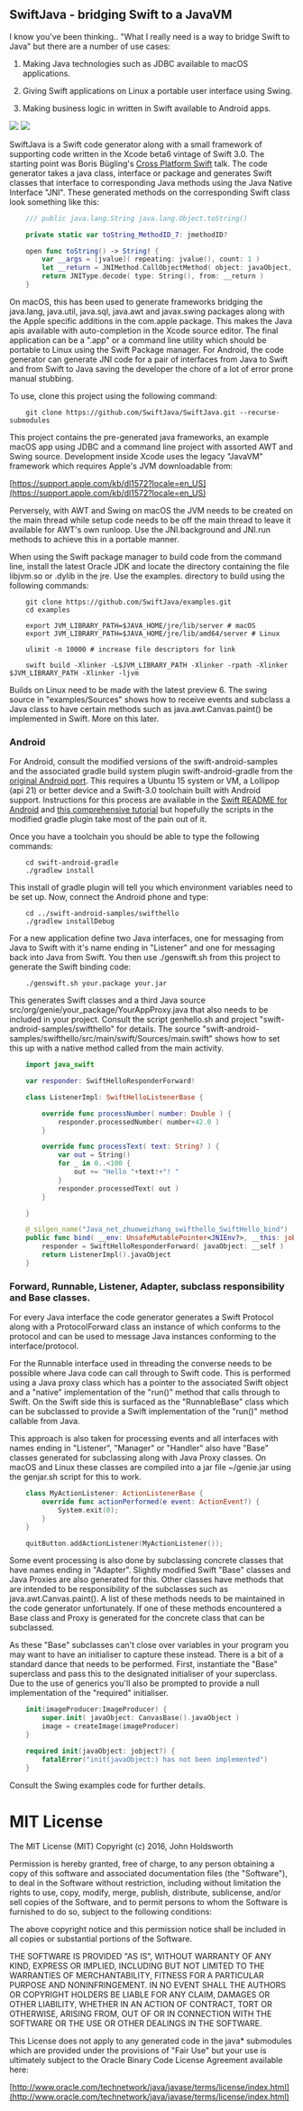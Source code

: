 
## SwiftJava - bridging Swift to a JavaVM

I know you've been thinking.. "What I really need is a way to bridge Swift to Java"
but there are a number of use cases:

1. Making Java technologies such as JDBC available to macOS applications.

2. Giving Swift applications on Linux a portable user interface using Swing.

3. Making business logic in written in Swift available to Android apps.
 
![](http://johnholdsworth.com/Linux.png) ![](http://johnholdsworth.com/Android.png)

SwiftJava is a Swift code generator along with a small framework of supporting code written in 
the Xcode beta6 vintage of Swift 3.0. The starting point was Boris Bügling's
[Cross Platform Swift](https://realm.io/news/altconf-boris-bugling-cross-platform-swift/) talk.
The code generator takes a java class, interface or package and generates Swift classes
that interface to corresponding Java methods using the Java Native Interface "JNI".
These generated methods on the corresponding Swift class look something like this:

```Swift
    /// public java.lang.String java.lang.Object.toString()

    private static var toString_MethodID_7: jmethodID?

    open func toString() -> String! {
        var __args = [jvalue]( repeating: jvalue(), count: 1 )
        let __return = JNIMethod.CallObjectMethod( object: javaObject, methodName: "toString", methodSig: "()Ljava/lang/String;", methodCache: &JavaObject.toString_MethodID_7, args: &__args, locals: nil )
        return JNIType.decode( type: String(), from: __return )
    }
```

On macOS, this has been used to generate frameworks bridging the java.lang, java.util,
java.sql, java.awt and javax.swing packages along with the Apple specific additions
in the com.apple package. This makes the Java apis available with auto-completion in
the Xcode source editor. The final application can be a ".app" or a command line utility
which should be portable to Linux using the Swift Package manager. For Android, the code
generator can generate JNI code for a pair of interfaces from Java to Swift and from
Swift to Java saving the developer the chore of a lot of error prone manual stubbing.

To use, clone this project using the following command:

```Shell
    git clone https://github.com/SwiftJava/SwiftJava.git --recurse-submodules
```

This project contains the pre-generated java frameworks, an example macOS app using 
JDBC and a command line project with assorted AWT and Swing source. Development inside
Xcode uses the legacy "JavaVM" framework which requires Apple's JVM downloadable from:

[https://support.apple.com/kb/dl1572?locale=en_US](https://support.apple.com/kb/dl1572?locale=en_US)

Perversely, with AWT and Swing on macOS the JVM needs to be created on the main thread
while setup code needs to be off the main thread to leave it available for AWT's own
runloop. Use the JNI.background and JNI.run methods to achieve this in a portable manner.

When using the Swift package manager to build code from the command line, install the
latest Oracle JDK and locate the directory containing the file libjvm.so or .dylib in
the jre. Use the examples. directory to build using the following commands:

```Shell
    git clone https://github.com/SwiftJava/examples.git
    cd examples

    export JVM_LIBRARY_PATH=$JAVA_HOME/jre/lib/server # macOS
    export JVM_LIBRARY_PATH=$JAVA_HOME/jre/lib/amd64/server # Linux

    ulimit -n 10000 # increase file descriptors for link

    swift build -Xlinker -L$JVM_LIBRARY_PATH -Xlinker -rpath -Xlinker $JVM_LIBRARY_PATH -Xlinker -ljvm
```

Builds on Linux need to be made with the latest preview 6. The swing source in
"examples/Sources" shows how to receive events and subclass a Java class to have certain
methods such as java.awt.Canvas.paint() be implemented in Swift. More on this later.

### Android

For Android, consult the modified versions of the swift-android-samples and the associated
gradle build system plugin swift-android-gradle from the [original Android port](https://github.com/SwiftAndroid).
This requires a Ubuntu 15 system or VM, a Lollipop (api 21) or better device and a Swift-3.0
toolchain built with Android support. Instructions for this process are available in the
[Swift README for Android](https://github.com/apple/swift/blob/master/docs/Android.md)
and [this comprehensive tutorial](https://medium.com/@ephemer/how-we-put-an-app-in-the-android-play-store-using-swift-67bd99573e3c)
but hopefully the scripts in the modified gradle plugin take most of the pain out of it.

Once you have a toolchain you should be able to type the following commands:

```Shell
    cd swift-android-gradle
    ./gradlew install
```

This install of gradle plugin will tell you which environment variables need to be set up.
Now, connect the Android phone and type:

```Shell
    cd ../swift-android-samples/swifthello
    ./gradlew installDebug
```

For a new application define two Java interfaces, one for messaging from Java to Swift
with it's name ending in "Listener" and one for messaging back into Java from Swift.
You then use ./genswift.sh from this project to generate the Swift binding code:

```Shell
    ./genswift.sh your.package your.jar
```

This generates Swift classes and a third Java source src/org/genie/your_package/YourAppProxy.java
that also needs to be included in your project. Consult the script genhello.sh and project
"swift-android-samples/swifthello" for details. The source "swift-android-samples/swifthello/src/main/swift/Sources/main.swift"
shows how to set this up with a native method called from the main activity.

```Swift
    import java_swift

    var responder: SwiftHelloResponderForward!

    class ListenerImpl: SwiftHelloListenerBase {

        override func processNumber( number: Double ) {
            responder.processedNumber( number+42.0 )
        }

        override func processText( text: String? ) {
            var out = String()
            for _ in 0..<100 {
                out += "Hello "+text!+"! "
            }
            responder.processedText( out )
        }

    }	

    @_silgen_name("Java_net_zhuoweizhang_swifthello_SwiftHello_bind")
    public func bind( __env: UnsafeMutablePointer<JNIEnv?>, __this: jobject?, __self: jobject? )-> jobject? {
        responder = SwiftHelloResponderForward( javaObject: __self )
        return ListenerImpl().javaObject
    }
```

### Forward, Runnable, Listener, Adapter, subclass responsibility and Base classes.

For every Java interface the code generator generates a Swift Protocol along
with a ProtocolForward class an instance of which conforms to the protocol and
can be used to message Java instances conforming to the interface/protocol.

For the Runnable interface used in threading the converse needs to be possible
where Java code can call through to Swift code. This is performed using a Java
proxy class which has a pointer to the associated Swift object and a "native"
implementation of the "run()" method that calls through to Swift. On the Swift
side this is surfaced as the "RunnableBase" class which can be subclassed to
provide a Swift implementation of the "run()" method callable from Java.

This approach is also taken for processing events and all interfaces with names
ending in "Listener", "Manager" or "Handler" also have "Base" classes generated
for subclassing along with Java Proxy classes. On macOS and Linux these classes
are compiled into a jar file ~/genie.jar using the genjar.sh script for this to work.

```Swift
    class MyActionListener: ActionListenerBase {
        override func actionPerformed(e event: ActionEvent?) {
            System.exit(0);
        }
    }

    quitButton.addActionListener(MyActionListener());
```

Some event processing is also done by subclassing concrete classes that have names
ending in "Adapter". Slightly modified Swift "Base" classes and Java Proxies are also
generated for this. Other classes have methods that are intended to be responsibility
of the subclasses such as java.awt.Canvas.paint(). A list of these methods needs to be
maintained in the code generator unfortunately. If one of these methods encountered
a Base class and Proxy is generated for the concrete class that can be subclassed.

As these "Base" subclasses can't close over variables in your program you may want to
have an initialiser to capture these instead. There is a bit of a standard dance
that needs to be performed. First, instantiate the "Base" superclass and pass this 
to the designated initialiser of your superclass. Due to the use of generics you'll
also be prompted to provide a null implementation of the "required" initialiser.

```Swift
    init(imageProducer:ImageProducer) {
        super.init( javaObject: CanvasBase().javaObject )
        image = createImage(imageProducer)
    }

    required init(javaObject: jobject?) {
        fatalError("init(javaObject:) has not been implemented")
    }
```

Consult the Swing examples code for further details.

# MIT License

The MIT License (MIT)
Copyright (c) 2016, John Holdsworth

Permission is hereby granted, free of charge, to any person obtaining a copy of this
software and associated documentation files (the "Software"), to deal in the Software
without restriction, including without limitation the rights to use, copy, modify, merge,
publish, distribute, sublicense, and/or sell copies of the Software, and to permit persons
to whom the Software is furnished to do so, subject to the following conditions:

The above copyright notice and this permission notice shall be included in all copies or substantial portions of the Software.

THE SOFTWARE IS PROVIDED "AS IS", WITHOUT WARRANTY OF ANY KIND, EXPRESS OR IMPLIED, 
INCLUDING BUT NOT LIMITED TO THE WARRANTIES OF MERCHANTABILITY, FITNESS FOR A PARTICULAR 
PURPOSE AND NONINFRINGEMENT. IN NO EVENT SHALL THE AUTHORS OR COPYRIGHT HOLDERS BE LIABLE 
FOR ANY CLAIM, DAMAGES OR OTHER LIABILITY, WHETHER IN AN ACTION OF CONTRACT, TORT OR OTHERWISE, 
ARISING FROM, OUT OF OR IN CONNECTION WITH THE SOFTWARE OR THE USE OR OTHER DEALINGS IN THE SOFTWARE.

This License does not apply to any generated code in the java* submodules which
are provided under the provisions of "Fair Use" but your use is ultimately subject
to the Oracle Binary Code License Agreement available here:

[http://www.oracle.com/technetwork/java/javase/terms/license/index.html](http://www.oracle.com/technetwork/java/javase/terms/license/index.html)

